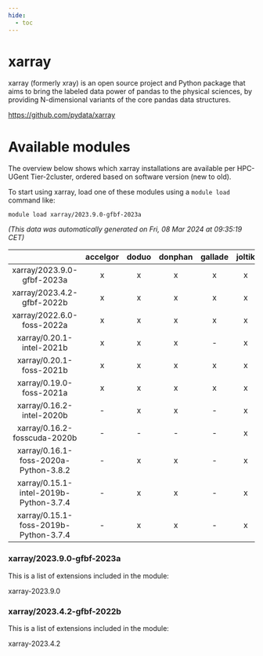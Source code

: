 ```yaml
---
hide:
  - toc
---
```


xarray
======


xarray (formerly xray) is an open source project and Python package that aims to bring the labeled data power of pandas to the physical sciences, by providing N-dimensional variants of the core pandas data structures.

https://github.com/pydata/xarray
# Available modules


The overview below shows which xarray installations are available per HPC-UGent Tier-2cluster, ordered based on software version (new to old).

To start using xarray, load one of these modules using a `module load` command like:

```shell
module load xarray/2023.9.0-gfbf-2023a
```

*(This data was automatically generated on Fri, 08 Mar 2024 at 09:35:19 CET)*  

| |accelgor|doduo|donphan|gallade|joltik|skitty|
| :---: | :---: | :---: | :---: | :---: | :---: | :---: |
|xarray/2023.9.0-gfbf-2023a|x|x|x|x|x|x|
|xarray/2023.4.2-gfbf-2022b|x|x|x|x|x|x|
|xarray/2022.6.0-foss-2022a|x|x|x|x|x|x|
|xarray/0.20.1-intel-2021b|x|x|x|-|x|x|
|xarray/0.20.1-foss-2021b|x|x|x|x|x|x|
|xarray/0.19.0-foss-2021a|x|x|x|x|x|x|
|xarray/0.16.2-intel-2020b|-|x|x|-|x|x|
|xarray/0.16.2-fosscuda-2020b|-|-|-|-|x|-|
|xarray/0.16.1-foss-2020a-Python-3.8.2|-|x|x|-|x|x|
|xarray/0.15.1-intel-2019b-Python-3.7.4|-|x|x|-|x|x|
|xarray/0.15.1-foss-2019b-Python-3.7.4|-|x|x|-|x|x|


### xarray/2023.9.0-gfbf-2023a

This is a list of extensions included in the module:

xarray-2023.9.0

### xarray/2023.4.2-gfbf-2022b

This is a list of extensions included in the module:

xarray-2023.4.2